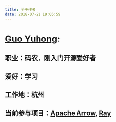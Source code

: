 ```yaml
---
title: 关于作者
date: 2018-07-22 19:05:59
---
```

# [Guo Yuhong](https://github.com/guoyuhong):
## 职业：码农，刚入门开源爱好者
## 爱好：学习
## 工作地：杭州
## 当前参与项目：[Apache Arrow](https://github.com/apache/arrow), [Ray](https://github.com/ray-project/ray)
